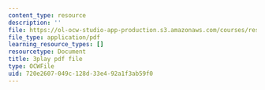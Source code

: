 ```yaml
---
content_type: resource
description: ''
file: https://ol-ocw-studio-app-production.s3.amazonaws.com/courses/res-9-003-brains-minds-and-machines-summer-course-summer-2015/720e2607049c128d33e492a1f3ab59f0_TjrRSOHQACw.pdf
file_type: application/pdf
learning_resource_types: []
resourcetype: Document
title: 3play pdf file
type: OCWFile
uid: 720e2607-049c-128d-33e4-92a1f3ab59f0
---
```

